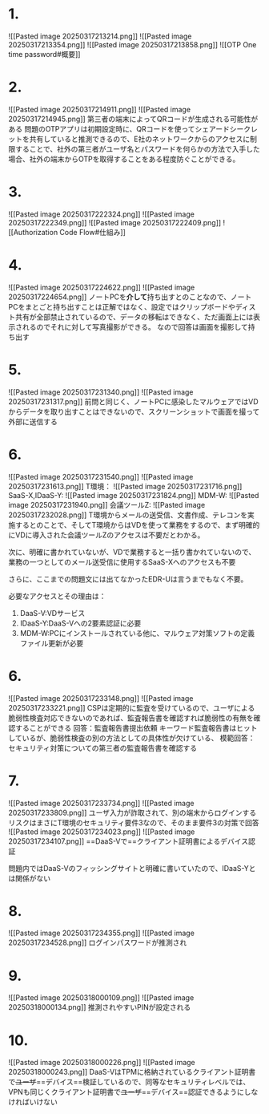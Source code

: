 # 1.
![[Pasted image 20250317213214.png]]
![[Pasted image 20250317213354.png]]
![[Pasted image 20250317213858.png]]
![[OTP One time password#概要]]

# 2.
![[Pasted image 20250317214911.png]]
![[Pasted image 20250317214945.png]]
第三者の端末によってQRコードが生成される可能性がある
問題のOTPアプリは初期設定時に、QRコードを使ってシェアードシークレットを共有していると推測できるので、E社のネットワークからのアクセスに制限することで、社外の第三者がユーザ名とパスワードを何らかの方法で入手した場合、社外の端末からOTPを取得することをある程度防ぐことができる。

# 3.
![[Pasted image 20250317222324.png]]
![[Pasted image 20250317222349.png]]
![[Pasted image 20250317222409.png]]
![[Authorization Code Flow#仕組み]]

# 4.
![[Pasted image 20250317224622.png]]
![[Pasted image 20250317224654.png]]
ノートPCを**介して**持ち出すとのことなので、ノートPCをまとごと持ち出すことは正解ではなく、設定ではクリップボードやディスト共有が全部禁止されているので、データの移転はできなく、ただ画面上には表示されるのでそれに対して写真撮影ができる。
なので回答は画面を撮影して持ち出す

# 5.
![[Pasted image 20250317231340.png]]
![[Pasted image 20250317231317.png]]
前問と同じく、ノートPCに感染したマルウェアではVDからデータを取り出すことはできないので、スクリーンショットで画面を撮って外部に送信する

# 6.
![[Pasted image 20250317231540.png]]
![[Pasted image 20250317231613.png]]
T環境：
![[Pasted image 20250317231716.png]]
SaaS-X,IDaaS-Y:
![[Pasted image 20250317231824.png]]
MDM-W:
![[Pasted image 20250317231940.png]]
会議ツールZ:
![[Pasted image 20250317232028.png]]
T環境からメールの送受信、文書作成、テレコンを実施するとのことで、そしてT環境からはVDを使って業務をするので、まず明確的にVDに導入された会議ツールZのアクセスは不要だとわかる。

次に、明確に書かれていないが、VDで業務すると一括り書かれていないので、業務の一つとしてのメール送受信に使用するSaaS-Xへのアクセスも不要

さらに、ここまでの問題文には出てなかったEDR-Uは言うまでもなく不要。

必要なアクセスとその理由は：
1. DaaS-V:VDサービス
2. IDaaS-Y:DaaS-Vへの2要素認証に必要
3. MDM-W:PCにインストールされている他に、マルウェア対策ソフトの定義ファイル更新が必要

# 6.
![[Pasted image 20250317233148.png]]
![[Pasted image 20250317233221.png]]
CSPは定期的に監査を受けているので、ユーザによる脆弱性検査対応できないのであれば、監査報告書を確認すれば脆弱性の有無を確認することができる
回答：監査報告書提出依頼
キーワード監査報告書はヒットしているが、脆弱性検査の別の方法としての具体性が欠けている、
模範回答：セキュリティ対策についての第三者の監査報告書を確認する

# 7.
![[Pasted image 20250317233734.png]]
![[Pasted image 20250317233809.png]]
ユーザ入力が詐取されて、別の端末からログインするリスクはまさにT環境のセキュリティ要件3なので、そのまま要件3の対策で回答
![[Pasted image 20250317234023.png]]
![[Pasted image 20250317234107.png]]
==DaaS-Vで==クライアント証明書によるデバイス認証

問題内ではDaaS-Vのフィッシングサイトと明確に書いていたので、IDaaS-Yとは関係がない

# 8.
![[Pasted image 20250317234355.png]]
![[Pasted image 20250317234528.png]]
ログインパスワードが推測され

# 9.
![[Pasted image 20250318000109.png]]
![[Pasted image 20250318000134.png]]
推測されやすいPINが設定される

# 10.
![[Pasted image 20250318000226.png]]
![[Pasted image 20250318000243.png]]
DaaS-VはTPMに格納されているクライアント証明書で~~ユーザ~~==デバイス==検証しているので、同等なセキュリティレベルでは、VPNも同じくクライアント証明書で~~ユーザ~~==デバイス==認証できるようにしなければいけない